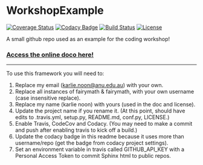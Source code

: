 # WorkshopExample

[![Coverage Status](https://codecov.io/gh/fairymath/WorkshopExample/branch/master/graph/badge.svg)](https://codecov.io/gh/fairymath/WorkshopExample)
[![Codacy Badge](https://api.codacy.com/project/badge/Grade/ea7ca374a79c4321952715a228a454f0)](https://www.codacy.com/app/fairymath/WorkshopExample?utm_source=github.com&amp;utm_medium=referral&amp;utm_content=fairymath/WorkshopExample&amp;utm_campaign=Badge_Grade)
[![Build Status](https://img.shields.io/travis/fairymath/WorkshopExample.svg)](https://travis-ci.org/fairymath/WorkshopExample)
[![License](http://img.shields.io/badge/license-MIT-blue.svg?style=flat)](https://github.com/fairymath/blob/master/LICENSE)

A small github repo used as an example for the coding workshop!

### [Access the online doco here!](http://fairymath.github.io/WorkshopExample)

-----------

To use this framework you will need to:


1. Replace my email (karlie.noon@anu.edu.au) with your own.
2. Replace all instances of fairymath & fairymath, with your own username (case insensitive replace).
3. Replace my name (karlie noon) with yours (used in the doc and license).
3. Update the project name if you rename it. (At this point, should have edits to .travis.yml, setup.py, README.md, conf.py, LICENSE.)
4. Enable Travis, CodeCov and Codacy. (You may need to make a commit and push after enabling travis to kick off a build.)
5. Update the codacy badge in this readme because it uses more than username/repo (get the badge from codacy project settings).
6. Set an environment variable in travis called GITHUB_API_KEY with a Personal Access Token to commit Sphinx html to public repos.